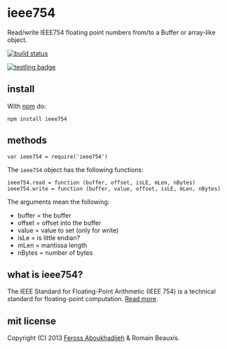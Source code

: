 ieee754
===============

Read/write IEEE754 floating point numbers from/to a Buffer or array-like object.

[![build status](https://secure.travis-ci.org/feross/ieee754.png)](http://travis-ci.org/feross/ieee754)

[![testling badge](https://ci.testling.com/feross/ieee754.png)](https://ci.testling.com/feross/ieee754)

## install

With [npm](https://npmjs.org) do:

`npm install ieee754`

## methods

`var ieee754 = require('ieee754')`

The `ieee754` object has the following functions:

```
ieee754.read = function (buffer, offset, isLE, mLen, nBytes)
ieee754.write = function (buffer, value, offset, isLE, mLen, nBytes)
```

The arguments mean the following:

- buffer = the buffer
- offset = offset into the buffer
- value = value to set (only for write)
- isLe = is little endian?
- mLen = mantissa length
- nBytes = number of bytes

## what is ieee754?

The IEEE Standard for Floating-Point Arithmetic (IEEE 754) is a technical standard for floating-point computation. [Read more](http://en.wikipedia.org/wiki/IEEE_floating_point).

## mit license

Copyright (C) 2013 [Feross Aboukhadijeh](http://feross.org) & Romain Beauxis.
